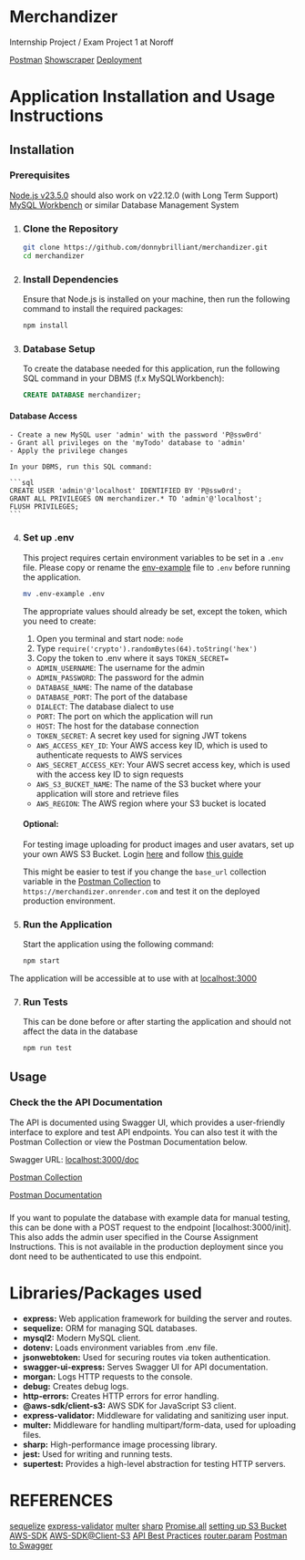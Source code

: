 # Merchandizer

Internship Project / Exam Project 1 at Noroff

[Postman](https://www.postman.com/wolfzkin/workspace/merchandizer/collection/14878277-b26761a4-e2dd-4640-82b1-1ddc303bc8a2?action=share&creator=14878277)
[Showscraper](https://showscraper.onrender.com)
[Deployment](https://merchandizer.onrender.com)

# Application Installation and Usage Instructions

## Installation

### Prerequisites

[Node.js v23.5.0](https://nodejs.org/en/download/package-manager) should also work on v22.12.0 (with Long Term Support)
[MySQL Workbench](https://dev.mysql.com/downloads/workbench/) or similar Database Management System

1. ### Clone the Repository

   ```bash
   git clone https://github.com/donnybrilliant/merchandizer.git
   cd merchandizer
   ```

2. ### Install Dependencies

   Ensure that Node.js is installed on your machine, then run the following command to install the required packages:

   ```bash
   npm install
   ```

3. ### Database Setup

   To create the database needed for this application, run the following SQL command in your DBMS (f.x MySQLWorkbench):

   ```sql
   CREATE DATABASE merchandizer;
   ```

#### Database Access

    - Create a new MySQL user 'admin' with the password 'P@ssw0rd'
    - Grant all privileges on the 'myTodo' database to 'admin'
    - Apply the privilege changes

    In your DBMS, run this SQL command:

    ```sql
    CREATE USER 'admin'@'localhost' IDENTIFIED BY 'P@ssw0rd';
    GRANT ALL PRIVILEGES ON merchandizer.* TO 'admin'@'localhost';
    FLUSH PRIVILEGES;
    ```

4. ### Set up .env

   This project requires certain environment variables to be set in a `.env` file.
   Please copy or rename the [env-example](https://github.com/donnybrilliant/merchandizer/blob/main/env_example) file to `.env` before running the application.

   ```bash
   mv .env-example .env
   ```

   The appropriate values should already be set, except the token, which you need to create:

   1. Open you terminal and start node: `node`
   2. Type `require('crypto').randomBytes(64).toString('hex')`
   3. Copy the token to .env where it says `TOKEN_SECRET=`

   - `ADMIN_USERNAME`: The username for the admin
   - `ADMIN_PASSWORD`: The password for the admin
   - `DATABASE_NAME`: The name of the database
   - `DATABASE_PORT`: The port of the database
   - `DIALECT`: The database dialect to use
   - `PORT`: The port on which the application will run
   - `HOST`: The host for the database connection
   - `TOKEN_SECRET`: A secret key used for signing JWT tokens
   - `AWS_ACCESS_KEY_ID`: Your AWS access key ID, which is used to authenticate requests to AWS services
   - `AWS_SECRET_ACCESS_KEY`: Your AWS secret access key, which is used with the access key ID to sign requests
   - `AWS_S3_BUCKET_NAME`: The name of the S3 bucket where your application will store and retrieve files
   - `AWS_REGION`: The AWS region where your S3 bucket is located

   #### Optional:

   For testing image uploading for product images and user avatars, set up your own AWS S3 Bucket.
   Login [here](https://console.aws.amazon.com/console/home?nc2=h_ct&src=header-signin) and follow [this guide](https://medium.com/@shivam97.dawar/easy-and-simple-4-steps-to-upload-images-to-aws-s3-bucket-through-node-js-server-using-express-5f1095fcc485)

   This might be easier to test if you change the `base_url` collection variable in the [Postman Collection](https://www.postman.com/wolfzkin/workspace/merchandizer/collection/14878277-b26761a4-e2dd-4640-82b1-1ddc303bc8a2?action=share&creator=14878277) to `https://merchandizer.onrender.com` and test it on the deployed production environment.

5. ### Run the Application

   Start the application using the following command:

   ```bash
   npm start
   ```

The application will be accessible at to use with at [localhost:3000](http://localhost:3000)

7. ### Run Tests

   This can be done before or after starting the application and should not affect the data in the database

   ```bash
   npm run test
   ```

## Usage

### Check the the API Documentation

The API is documented using Swagger UI, which provides a user-friendly interface to explore and test API endpoints.
You can also test it with the Postman Collection or view the Postman Documentation below.

Swagger URL: [localhost:3000/doc](http://localhost:3000/doc)

[Postman Collection](https://www.postman.com/wolfzkin/workspace/merchandizer/collection/14878277-b26761a4-e2dd-4640-82b1-1ddc303bc8a2?action=share&creator=14878277)

[Postman Documentation](https://www.postman.com/wolfzkin/merchandizer/documentation/dkmx3ul/merchandizer)

###

If you want to populate the database with example data for manual testing, this can be done with a POST request to the endpoint [localhost:3000/init]. This also adds the admin user specified in the Course Assignment Instructions.
This is not available in the production deployment since you dont need to be authenticated to use this endpoint.

# Libraries/Packages used

- **express:** Web application framework for building the server and routes.
- **sequelize:** ORM for managing SQL databases.
- **mysql2:** Modern MySQL client.
- **dotenv:** Loads environment variables from .env file.
- **jsonwebtoken:** Used for securing routes via token authentication.
- **swagger-ui-express:** Serves Swagger UI for API documentation.
- **morgan:** Logs HTTP requests to the console.
- **debug:** Creates debug logs.
- **http-errors:** Creates HTTP errors for error handling.
- **@aws-sdk/client-s3:** AWS SDK for JavaScript S3 client.
- **express-validator:** Middleware for validating and sanitizing user input.
- **multer:** Middleware for handling multipart/form-data, used for uploading files.
- **sharp:** High-performance image processing library.
- **jest:** Used for writing and running tests.
- **supertest:** Provides a high-level abstraction for testing HTTP servers.

# REFERENCES

[sequelize](https://sequelize.org/docs/v6/)
[express-validator](https://express-validator.github.io/docs)
[multer](https://github.com/expressjs/multer)
[sharp](https://sharp.pixelplumbing.com/)
[Promise.all](https://developer.mozilla.org/en-US/docs/Web/JavaScript/Reference/Global_Objects/Promise/all)
[setting up S3 Bucket](https://medium.com/@shivam97.dawar/easy-and-simple-4-steps-to-upload-images-to-aws-s3-bucket-through-node-js-server-using-express-5f1095fcc485)
[AWS-SDK](https://docs.aws.amazon.com/AmazonS3/latest/userguide/Welcome.html)
[AWS-SDK@Client-S3](https://www.npmjs.com/package/@aws-sdk/client-s3)
[API Best Practices](https://apibestpractices.info/url-design/nested-resources)
[router.param](https://javascript.plainenglish.io/using-param-middleware-in-express-simplifying-route-validation-36e939635567)
[Postman to Swagger](https://www.postman.com/postman/postman-public-workspace/documentation/ijkf7ei/postman-to-swagger-oas-2)
